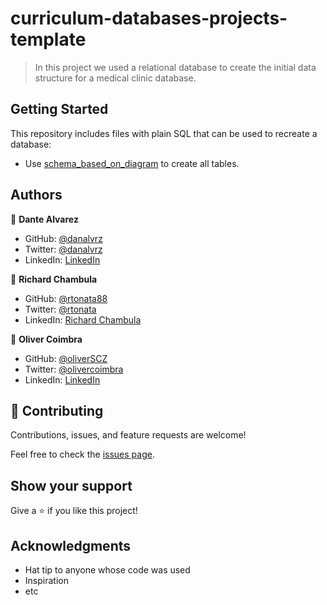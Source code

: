 # curriculum-databases-projects-template

> In this project we used a relational database to create the initial data structure for a medical clinic database.

## Getting Started

This repository includes files with plain SQL that can be used to recreate a database:

- Use [schema_based_on_diagram](./schema_based_on_diagram.sql) to create all tables.


## Authors

👤 **Dante Alvarez**

- GitHub: [@danalvrz](https://github.com/danalvrz)
- Twitter: [@danalvrz](https://twitter.com/danalvrz)
- LinkedIn: [LinkedIn](https://www.linkedin.com/in/dante-álvarez-p)

👤 **Richard Chambula**

- GitHub: [@rtonata88](https://github.com/rtonata88)
- Twitter: [@rtonata](https://twitter.com/rtonata)
- LinkedIn: [Richard Chambula](https://www.linkedin.com/in/richard-chambula-49198425/)

👤 **Oliver Coimbra**

- GitHub: [@oliverSCZ](https://github.com/oliverSCZ)
- Twitter: [@olivercoimbra](https://twitter.com/olivercoimbra)
- LinkedIn: [LinkedIn](https://www.linkedin.com/in/olivercoimbra)
  


## 🤝 Contributing

Contributions, issues, and feature requests are welcome!

Feel free to check the [issues page](https://github.com/rtonata88/medical-clinic/issues).

## Show your support

Give a ⭐️ if you like this project!

## Acknowledgments

- Hat tip to anyone whose code was used
- Inspiration
- etc